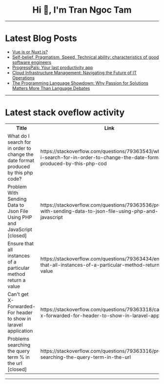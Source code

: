 <h1 align="center">Hi 👋, I'm Tran Ngoc Tam</h1>

---

# Latest Blog Posts 
<!-- BLOG-POST-LIST:START -->
- [Vue.js or Nuxt.js?](https://dev.to/freshtech/vuejs-or-nuxtjs-5fec)
- [Self-belief, Pragmatism, Speed, Technical ability: characteristics of good software engineers](https://dev.to/urbanisierung/self-belief-pragmatism-speed-technical-ability-characteristics-of-good-software-engineers-18c1)
- [ProgressPals: Your last productivity app](https://dev.to/thebuildguy/progresspals-your-last-productivity-app-4dm0)
- [Cloud Infrastructure Management: Navigating the Future of IT Operations](https://dev.to/radhika_singh_545ca79f831/cloud-infrastructure-management-navigating-the-future-of-it-operations-33fe)
- [The Programming Language Showdown: Why Passion for Solutions Matters More Than Language Debates](https://dev.to/dminatto/the-programming-language-showdown-why-passion-for-solutions-matters-more-than-language-debates-3ba5)
<!-- BLOG-POST-LIST:END -->

---

# Latest stack oveflow activity
<table>
  <tr><th>Title</th><th>Link</th></tr>
  <!-- STACKOVERFLOW:START --><tr><td>What do I search for in order to change the date format produced by this php code?</td><td>https://stackoverflow.com/questions/79363543/what-do-i-search-for-in-order-to-change-the-date-format-produced-by-this-php-cod</td></tr><tr><td>Problem With Sending Data to Json File Using PHP and JavaScript [closed]</td><td>https://stackoverflow.com/questions/79363536/problem-with-sending-data-to-json-file-using-php-and-javascript</td></tr><tr><td>Ensure that all instances of a particular method return a value</td><td>https://stackoverflow.com/questions/79363434/ensure-that-all-instances-of-a-particular-method-return-a-value</td></tr><tr><td>Can&#39;t get X-Forwarded-For header to show in laravel application</td><td>https://stackoverflow.com/questions/79363318/cant-get-x-forwarded-for-header-to-show-in-laravel-application</td></tr><tr><td>Problems searching the query term % in the url [closed]</td><td>https://stackoverflow.com/questions/79363316/problems-searching-the-query-term-in-the-url</td></tr><!-- STACKOVERFLOW:END -->
</table>

---


